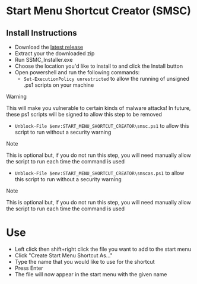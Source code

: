 # Start Menu Shortcut Creator (SMSC)

## Install Instructions

- Download the [latest release](https://github.com/leigh966/start_menu_shortcut_creator/releases/latest)
- Extract your the downloaded zip
- Run SSMC_Installer.exe
- Choose the location you'd like to install to and click the Install button
- Open powershell and run the following commands:
  - `Set-ExecutionPolicy unrestricted` to allow the running of unsigned .ps1 scripts on your machine 
> [!WARNING] 
> This will make you vulnerable to certain kinds of malware attacks! In future, these ps1 scripts will be signed to allow this step to be removed
  - `Unblock-File $env:START_MENU_SHORTCUT_CREATOR\smsc.ps1` to allow this script to run without a security warning 
> [!NOTE] 
> This is optional but, if you do not run this step, you will need manually allow the script to run each time the command is used
  - `Unblock-File $env:START_MENU_SHORTCUT_CREATOR\smscas.ps1` to allow this script to run without a security warning 
> [!NOTE] 
> This is optional but, if you do not run this step, you will need manually allow the script to run each time the command is used

# Use

- Left click then shift+right click the file you want to add to the start menu
- Click "Create Start Menu Shortcut As..."
- Type the name that you would like to use for the shortcut
- Press Enter
- The file will now appear in the start menu with the given name
